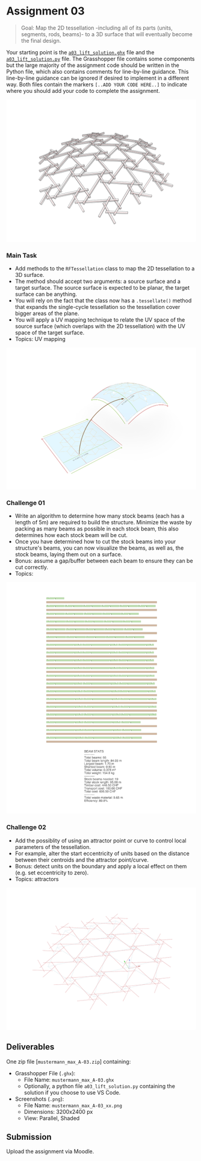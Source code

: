 # Assignment 03

> Goal: Map the 2D tessellation -including all of its parts (units, segments, rods, beams)- to a 3D surface that will eventually become the final design.

Your starting point is the [`a03_lift_solution.ghx`](a03_lift_solution.ghx) file and the [`a03_lift_solution.py`](a03_lift_solution.py) file. The Grasshopper file contains some components but the large majority of the assignment code should be written in the Python file, which also contains comments for line-by-line guidance. This line-by-line guidance can be ignored if desired to implement in a different way.
Both files contain the markers `[..ADD YOUR CODE HERE..]` to indicate where you should add your code to complete the assignment.

![a03-tessellation](./_images/a03-tessellation.png)

### Main Task

- Add methods to the `RFTessellation` class to map the 2D tessellation to a 3D surface.
- The method should accept two arguments: a source surface and a target surface. The source surface is expected to be planar, the target surface can be anything.
- You will rely on the fact that the class now has a `.tessellate()` method that expands the single-cycle tessellation so the tessellation cover bigger areas of the plane.
- You will apply a UV mapping technique to relate the UV space of the source surface (which overlaps with the 2D tessellation) with the UV space of the target surface.
- Topics: UV mapping

![a03-main-task](./_images/a03-main-task.png)

### Challenge 01

- Write an algorithm to determine how many stock beams (each has a length of 5m) are required to build the structure. Minimize the waste by packing as many beams as possible in each stock beam, this also determines how each stock beam will be cut.
- Once you have determined how to cut the stock beams into your structure's beams, you can now visualize the beams, as well as, the stock beams, laying them out on a surface.
- Bonus: assume a gap/buffer between each beam to ensure they can be cut correctly. 
- Topics: 

![a03-challenge-01](./_images/a03-challenge-01.png)

### Challenge 02

- Add the possiblity of using an attractor point or curve to control local parameters of the tessellation.
- For example, alter the start eccentricity of units based on the distance between their centroids and the attractor point/curve.
- Bonus: detect units on the boundary and apply a local effect on them (e.g. set eccentricity to zero).
- Topics: attractors

![a03-challenge-02](./_images/a03-challenge-02.png)

## Deliverables

One zip file [`mustermann_max_A-03.zip`] containing:

- Grasshopper File (`.ghx`):
  - File Name: `mustermann_max_A-03.ghx`
  - Optionally, a python file `a03_lift_solution.py` containing the solution if you choose to use VS Code.
- Screenshots (`.png`):
  - File Name: `mustermann_max_A-03_xx.png`
  - Dimensions: 3200x2400 px
  - View: Parallel, Shaded

## Submission

Upload the assignment via Moodle.